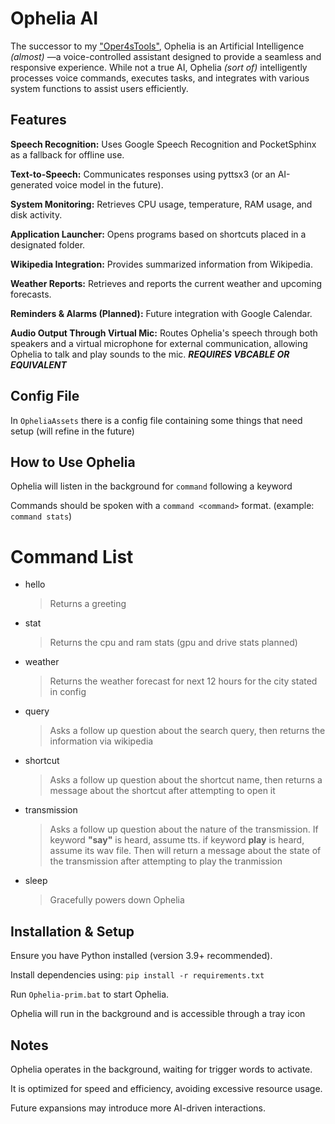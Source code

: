 # **Ophelia AI**

The successor to my ["Oper4sTools"](https://github.com/FacundoDayne/Oper4sTools), Ophelia is an Artificial Intelligence *(almost)* —a voice-controlled assistant designed to provide a seamless and responsive experience. While not a true AI, Ophelia *(sort of)* intelligently processes voice commands, executes tasks, and integrates with various system functions to assist users efficiently.

## Features

**Speech Recognition:** Uses Google Speech Recognition and PocketSphinx as a fallback for offline use.

**Text-to-Speech:** Communicates responses using pyttsx3 (or an AI-generated voice model in the future).

**System Monitoring:** Retrieves CPU usage, temperature, RAM usage, and disk activity.

**Application Launcher:** Opens programs based on shortcuts placed in a designated folder.

**Wikipedia Integration:** Provides summarized information from Wikipedia.

**Weather Reports:** Retrieves and reports the current weather and upcoming forecasts.

**Reminders & Alarms (Planned):** Future integration with Google Calendar.

**Audio Output Through Virtual Mic:** Routes Ophelia's speech through both speakers and a virtual microphone for external communication, allowing Ophelia to talk and play sounds to the mic. **_REQUIRES VBCABLE OR EQUIVALENT_**

## Config File

In `OpheliaAssets` there is a config file containing some things that need setup (will refine in the future)

## How to Use Ophelia

Ophelia will listen in the background for `command` following a keyword

Commands should be spoken with a `command <command>` format. (example: `command stats`)

# Command List

-   hello
    > Returns a greeting
-   stat
    > Returns the cpu and ram stats (gpu and drive stats planned)
-   weather
    > Returns the weather forecast for next 12 hours for the city stated in config
-   query
    > Asks a follow up question about the search query, then returns the information via wikipedia
-   shortcut
    > Asks a follow up question about the shortcut name, then returns a message about the shortcut after attempting to open it
-   transmission
    > Asks a follow up question about the nature of the transmission. If keyword **"say"** is heard, assume tts. if keyword **play** is heard, assume its wav file. Then will return a message about the state of the transmission after attempting to play the tranmission
-   sleep
    > Gracefully powers down Ophelia

## Installation & Setup

Ensure you have Python installed (version 3.9+ recommended).

Install dependencies using:
`pip install -r requirements.txt`

Run `Ophelia-prim.bat` to start Ophelia.

Ophelia will run in the background and is accessible through a tray icon

## Notes

Ophelia operates in the background, waiting for trigger words to activate.

It is optimized for speed and efficiency, avoiding excessive resource usage.

Future expansions may introduce more AI-driven interactions.
